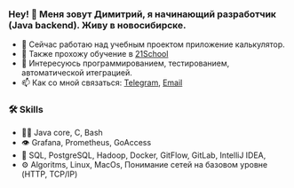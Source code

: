 ### Hey! 👋 Меня зовут Димитрий, я начинающий разработчик (Java backend). Живу в новосибирске.


- 🔭 Сейчас работаю над учебным проектом приложение калькулятор.
- 🌱 Также прохожу обучение в [21School](https://21-school.ru/?utm_source=tmicaela&utm_medium=student&utm_campaign=s21_referal_wave_nsk___)
- 💬 Интересуюсь программированием, тестированием, автоматической итеграцией.
- 📫 Как со мной связаться: [Telegram](https://t.me/GrigoryevDK),  [Email](mailto:grigoryevdk@gmail.com)

### :hammer_and_wrench: Skills
- 👨‍💻 Java core, C, Bash
- 👁️ Grafana, Prometheus, GoAccess
- 💽 SQL, PostgreSQL, Hadoop, Docker, GitFlow, GitLab, IntelliJ IDEA, 
- ⚙️ Algoritms, Linux, MacOs, Понимание сетей на базовом уровне (HTTP, TCP/IP)


